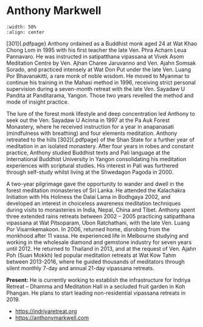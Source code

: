 # Anthony Markwell

```{image} anthony-markwell.jpg
:width: 50%
:align: center
```

[301]{.pdfpage}  Anthony  ordained  as  a  Buddhist  monk  aged  24  at  Wat  Khao  Chong 
Lom in 1995 with his first teacher the late Ven. Phra Acharn Leua Pannavaro. He was instructed in satipatthana vipassana at Vivek Asom Meditation 
Centre by Ven. Ajhan Charee Jaruvanno and Ven. Ajahn Somsak Sorado, and 
practiced intensely at Wat Don Put under the late Ven. Luang Por Bhavanakitti, a rare monk of noble wisdom. He moved to Myanmar to continue his 
training in the Mahasi method in 1996, receiving strict personal supervision 
during a seven-month retreat with the late  Ven. Sayadaw U Pandita at Panditarama, Yangon. Those two years revelled the method and mode of insight 
practice.

The lure of the forest monk lifestyle and deep concentration led Anthony 
to seek out the Ven. Sayadaw U Acinna in 1997 at the Pa Auk Forest Monastery, where he received instruction for a year in anapanasati (mindfulness 
with breathing) and four elements meditation. Anthony retreated to the hills 
 [302]{.pdfpage}  of the Shan State for a further year of meditation in an isolated monastery. 
After four years in robes and constant practice, Anthony studied Buddhist 
texts and Pali language at the International Buddhist University in Yangon 
consolidating his meditation experiences with scriptural studies. His interest in Pali was furthered through self-study whilst living at the Shwedagon 
Pagoda in 2000.

A two-year pilgrimage gave the opportunity to wander and dwell in the 
forest meditation monasteries of Sri Lanka. He attended the Kalachakra Initiation with His Holiness the Dalai Lama in Bodhgaya 2002, and developed 
an  interest  in  choiceless  awareness  meditation  techniques  during  visits  to 
monasteries in India, Nepal, China and Tibet.  Anthony spent three extended 
rains retreats between 2002 – 2005 practicing satipatthana vipassana at Wat 
Pitsoparam, Ubon Ratchathani, with the late Ven. Luang Por Visarnkemakoon. In  2006, returned home, disrobing from the monkhood after 11 vassa. 
He experienced life in Melbourne studying and working in the wholesale diamond and gemstone industry for seven years until 2012. He returned 
to Thailand in 2013, and at the request of Ven. Ajahn Poh (Suan Mokkh) led 
popular meditation retreats at Wat Kow Tahm between 2013-2016, where he 
guided  thousands  of  meditators  through  silent  monthly  7-day    and  annual 
21-day vipassana retreats.

**Present:** He  is  currently  working  to  establish  the  infrastructure  for  Indriya 
Retreat – Dhamma and Meditation Hall in a secluded fruit garden in Koh 
Phangan. He plans to start leading non-residential vipassana retreats in 2019.

* https://indriyaretreat.org
* https://anthonymarkwell.com

